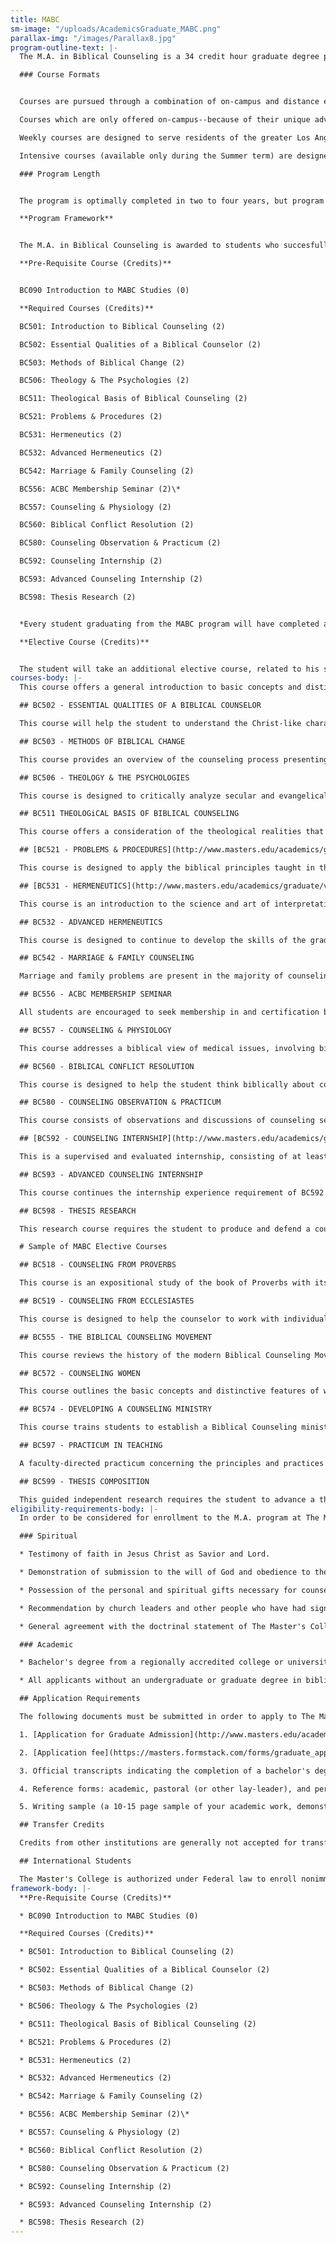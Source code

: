 ```yaml
---
title: MABC
sm-image: "/uploads/AcademicsGraduate_MABC.png"
parallax-img: "/images/Parallax8.jpg"
program-outline-text: |-
  The M.A. in Biblical Counseling is a 34 credit hour graduate degree program, designed to allow students to pursue in-depth training in Biblical Counseling.

  ### Course Formats


  Courses are pursued through a combination of on-campus and distance education courses. The program is designed to give students maximum flexibility in progressing through the degree while also strategically offering instruction in the format best suited for effective educational training--serving both distance and local students. With these available formats, the entire degree may be earned without relocating to Southern California, although local students may experience additional mentoring because of their proximity to campus and additional ministry connections with the faculty.

  Courses which are only offered on-campus--because of their unique advantage in a traditional classroom setting--may be pursued either through weekly meetings (courses meeting once a week for a 15-week period), or through intensive meetings (courses which meet intensively for 1 week on campus in July and from a distance the rest of the term--formerly known as our "Summer Intensive Program").

  Weekly courses are designed to serve residents of the greater Los Angeles area especially or others who are able to move to the area. Courses are held in the evenings Mondays through Thursdays, allowing students to continue to work in their present occupations and ministries while completing their degree program.

  Intensive courses (available only during the Summer term) are designed to serve distance students especially, those in various parts of the world who are entrenched in their current ministries and without the ability to relocate to Southern California. Courses extend from May to August, but intensive lectures and classroom dialogue are conducted in a single week period always scheduled during the last two weeks of July. Preparatory and follow-up studies surround the intensive week. Students are encouraged to take four courses each summer (which include two weeks of intensive class meetings) in order to complete the on-campus requirement in 2 years. Each student will present his master’s thesis to the faculty and fellow students on-campus during the week of graduation, which is always held at the beginning of May.

  ### Program Length


  The program is optimally completed in two to four years, but program length may depend on the student's own schedule and external commitments. Typically, students complete their course work over a two to three year period, and their internship and research in an additional year. The degree must be completed within six years of enrollment.

  **Program Framework**


  The M.A. in Biblical Counseling is awarded to students who succesfully fulfill the requirements of the following courses.

  **Pre-Requisite Course (Credits)**


  BC090 Introduction to MABC Studies (0)

  **Required Courses (Credits)**

  BC501: Introduction to Biblical Counseling (2)

  BC502: Essential Qualities of a Biblical Counselor (2)

  BC503: Methods of Biblical Change (2)

  BC506: Theology & The Psychologies (2)

  BC511: Theological Basis of Biblical Counseling (2)

  BC521: Problems & Procedures (2)

  BC531: Hermeneutics (2)

  BC532: Advanced Hermeneutics (2)

  BC542: Marriage & Family Counseling (2)

  BC556: ACBC Membership Seminar (2)\*

  BC557: Counseling & Physiology (2)

  BC560: Biblical Conflict Resolution (2)

  BC580: Counseling Observation & Practicum (2)

  BC592: Counseling Internship (2)

  BC593: Advanced Counseling Internship (2)

  BC598: Thesis Research (2)


  *Every student graduating from the MABC program will have completed all requirements for certification with the Association of Certified Biblical Counselors (ACBC), by nature of those requirements seamlessly woven into the curriculum of required courses.

  **Elective Course (Credits)**


  The student will take an additional elective course, related to his specific research or counseling methodology interests.
courses-body: |-
  This course offers a general introduction to basic concepts and distinctive features of biblical counseling. Students will discuss what biblical counseling is and what it involves, the role of the counselor in biblical counseling, the different kinds of counseling that are needed, the place of counseling in the ministry of the church and how biblical counseling theory and practice relate to and differ from some of the more common secular models and theories. Part of the course will involve a personal improvement project in which the student will evaluate his own counseling qualifications, design a plan for improving some area of his life, put that plan into action, and then evaluate his progress as the course draws to a close.

  ## BC502 - ESSENTIAL QUALITIES OF A BIBLICAL COUNSELOR

  This course will help the student to understand the Christ-like character and functional qualities of the discipler/counselor. The course will also provide the environment for self-examination for present and future growth, both in his personal walk with Jesus Christ and as a skilled biblical counselor.

  ## BC503 - METHODS OF BIBLICAL CHANGE

  This course provides an overview of the counseling process presenting a comprehensive methodological model for promoting biblical change in people. The goal of this course is to encourage biblical thinking and procedures in the process of helping people.

  ## BC506 - THEOLOGY & THE PSYCHOLOGIES

  This course is designed to critically analyze secular and evangelical integrationist theories of psychology and psychotherapy, and to recognize those theories or psychologies as part of larger belief systems, perhaps logically derived from erroneous starting points, while also comparing them to what has been revealed from Scripture and what falls into the study of theology, practical theology, and Biblical Counseling. The course will probe the anthropological presuppositions of treatment theory and seek to bring a thoroughly biblical critique to their foundational assumptions as well as methodology. Issues like theories of the subconscious, psychoanalytic approaches to personality, establishing norms, psychological testing, making the distinction between the normal and abnormal, major and mood disorders, schizophrenia and multiple personality disorders are among the psychological constructs and their popular theoreticians that will be explored. All persons encountered in counseling practice will have been exposed to foreign belief systems other than that promoted by the Scripture and, to various degrees, adopted those worldviews—even those who profess to know Christ in a saving way. Therefore, the wise counselor ought to be equipped to recognize points of departure from truth.

  ## BC511 THEOLOGiCAL BASIS OF BIBLICAL COUNSELING

  This course offers a consideration of the theological realities that form the basis of a proper approach to counseling. Special emphasis is given to the nature of God and of man (fallen and unfallen), a biblical definition of the image of God, the nature of sin, the realities of regeneration and progressive sanctification, the concept of “the flesh” (old man/new man), an understanding of the heart/mind as used in Scripture and the place of the local church in the ministry of counseling.

  ## [BC521 - PROBLEMS & PROCEDURES](http://www.masters.edu/academics/graduate/video/bc521.aspx?width=575&height=365)

  This course is designed to apply the biblical principles taught in the Introduction to Biblical Counseling (BC501) and the Methods of Biblical Change (BC503) courses to a range of specific counseling problems. Topics discussed include anger, fear, depression, homosexuality, anxiety, eating disorders, incest, child abuse, counseling youth, counseling divorcees, and crisis counseling. During the second semester of this course, each student will research and present to the class a detailed biblical counseling outline for a teacher-approved counseling issue. Pre-Requisite: BC501, BC531, BC503, BC511.

  ## [BC531 - HERMENEUTICS](http://www.masters.edu/academics/graduate/video/bc531.aspx?width=575&height=365)

  This course is an introduction to the science and art of interpretation, with special attention to the application of Scripture to counseling. Various interpretive approaches on key scriptural passages will be examined, especially as they relate to the biblical counselor and his task.

  ## BC532 - ADVANCED HERMENEUTICS

  This course is designed to continue to develop the skills of the graduate student with the science and art of biblical interpretation for greater accuracy in the application of truth in a counseling context. A proper hermeneutical approach will be modeled for difficult passages that are frequently used in counseling, especially as they relate to the use of texts from a variety of genres in Scripture. The focus of this course is for the graduate student to learn how to properly interpret each book of the Bible, with its special literary genre and subgenres, in order to be well-equipped to accurately apply its truth. Pre-Requisite: BC501, BC531.

  ## BC542 - MARRIAGE & FAMILY COUNSELING

  Marriage and family problems are present in the majority of counseling cases. This course will give an overview of general marriage and family counseling issues relating to the content and process of counseling. It will then proceed to specifically deal with some of the major difficulties that troubled marriages and families experience from a biblical perspective. Included in the course are discussions of the biblical basis and purposes of marriage, family stages, in-law problems, developing unity, husband/wife roles and responsibilities, correcting communication problems and how to resolve conflicts that arise.

  ## BC556 - ACBC MEMBERSHIP SEMINAR

  All students are encouraged to seek membership in and certification by the Association of Certified Biblical Counselors (ACBC). This seminar will prepare the student for membership by taking the Theological and the Counselors Exams and and by beginning supervised counseling as part of their ACBC membership process. Pre-Requisite: BC501, BC531, BC503, BC511, BC502, BC512, BC521, BC590/591 (BC580).

  ## BC557 - COUNSELING & PHYSIOLOGY

  This course addresses a biblical view of medical issues, involving biological and psychosomatic diseases, syndromes, and illnesses. The spiritual and physical aspects of counseling will also be addressed.

  ## BC560 - BIBLICAL CONFLICT RESOLUTION

  This course is designed to help the student think biblically about conflict and how to respond to conflicts in a way the glorifies the Lord. In particular, the student will be taught a model and a plan for how to think about struggles in relationships and evaluate their own typical patters of response. These principles apply to business and the church but there will be special focus on handling marriage difficulties.

  ## BC580 - COUNSELING OBSERVATION & PRACTICUM

  This course consists of observations and discussions of counseling sessions and practice in counseling by correspondence. It is designed to help the student learn practical skills in counseling by observation, evaluation, ciritique, discussion and actual practice. Pre-Requisite: BC501, BC531, BC503, BC511.

  ## [BC592 - COUNSELING INTERNSHIP](http://www.masters.edu/academics/graduate/video/bc592.aspx?width=575&height=365)

  This is a supervised and evaluated internship, consisting of at least two actual counseling sessions per week, and a total of 25 hours of counseling. Prerequisites: All core courses.

  ## BC593 - ADVANCED COUNSELING INTERNSHIP

  This course continues the internship experience requirement of BC592 with another term of supervision and evaluated internship, consisting of at least two actual counseling sessions per week, and a total of 25 hours of counseling. Prerequisites: All core courses.

  ## BC598 - THESIS RESEARCH

  This research course requires the student to produce and defend a counseling topic in a seminar format on campus. The defense must deliver biblically researched solutions to a precise counseling problem, taking the form of a 20-to-30 page, fully-documented outline. Thesis topics are approved by the Thesis Coordinator; research is pursued under an appointed faculty advisor. The course entails (1) getting an approved thesis topic, (2) developing an approved research outline, and (3) defending that thesis in our research symposium. Prerequisites: All core courses.

  # Sample of MABC Elective Courses

  ## BC518 - COUNSELING FROM PROVERBS

  This course is an expositional study of the book of Proverbs with its special relevance to counseling. Pre-Requisite: BC501, BC531.

  ## BC519 - COUNSELING FROM ECCLESIASTES

  This course is designed to help the counselor to work with individuals who are strugging with a materialistic cosmology. Pre-Requisite: BC501, BC531.

  ## BC555 - THE BIBLICAL COUNSELING MOVEMENT

  This course reviews the history of the modern Biblical Counseling Movement and leads students to engage the current leaders through a focus on contemporary issues.

  ## BC572 - COUNSELING WOMEN

  This course outlines the basic concepts and distinctive features of woman-to-woman biblical counseling, in order to equip women to fulfill their scriptural mandate to mentor/counsel other women and bring ultimate glory to God. It will focus on Gospel-centered counseling in the context of one Christian woman coming alongside another woman with words of truth from God's Word in the context of relationship to encourage, admonish, comfort, and challenge. Emphasis will be placed on practical principles of gospel application, the qualifications of the biblical counselors, the roles of the counselor in the ministry of the local church, and the key aspects of progressive sanctification.

  ## BC574 - DEVELOPING A COUNSELING MINISTRY

  This course trains students to establish a Biblical Counseling ministry within a local church or parachurch organization. Special focus is given to models for counseling ministries, strategies for developing counseling personnel, principles from Ecclesiology, successful organizational structures, policies and procedures for operational effectiveness, resources and documentation, and legal matters.

  ## BC597 - PRACTICUM IN TEACHING

  A faculty-directed practicum concerning the principles and practices of effective teaching of Biblical Counseling in conjunction with a semester-long teaching opportunity. Emphasis will be placed on teaching technique, the learning process, and curricular design. Prerequisite: All core courses.

  ## BC599 - THESIS COMPOSITION

  This guided independent research requires the student to advance a thesis, presenting the biblical understanding and counseling methodology for a specific problem that could be encountered in counseling, taking the form of a 100 to 120 page, fully documented paper. Thesis topics are approved by the Department Chair and the Thesis Coordinator; research and composition are pursued under an appointed faculty advisor. Prerequisites: All core courses.
eligibility-requirements-body: |-
  In order to be considered for enrollment to the M.A. program at The Master's College, the following eligibility requirements must be met by the applicant. The administration and faculty of the College reserve the right to withdraw the privilege of enrollment or to place a student on probation if, after enrollment, the student proves to be lacking in these qualifications.

  ### Spiritual

  * Testimony of faith in Jesus Christ as Savior and Lord.

  * Demonstration of submission to the will of God and obedience to the Word of God.

  * Possession of the personal and spiritual gifts necessary for counseling and discipleship (deacon/deaconness qualified).

  * Recommendation by church leaders and other people who have had significant contact with the applicant.

  * General agreement with the doctrinal statement of The Master's College.

  ### Academic

  * Bachelor's degree from a regionally accredited college or university (official transcript required). The prospective student must have a cumulative grade point average of 3.0 or above on a 4.0 scale for all undergraduate work. The student will be expected to maintain a 3.0 average in the M.A. program.

  * All applicants without an undergraduate or graduate degree in biblical studies prior to pursuing this master's degree will be required to complete pre-requisite courses--Introduction to the Biblical Text, and Introduction to Biblical Interpretation--by the end of their first trimester of study.

  ## Application Requirements

  The following documents must be submitted in order to apply to The Master's College:

  1. [Application for Graduate Admission](http://www.masters.edu/academics/graduate/downloads.aspx "Grad Forms Page")

  2. [Application fee](https://masters.formstack.com/forms/graduate_application_fee_credit_card_processing) ($50)

  3. Official transcripts indicating the completion of a bachelor's degree from a regionally accredited college or university

  4. Reference forms: academic, pastoral (or other lay-leader), and personal (forms provided with application)

  5. Writing sample (a 10-15 page sample of your academic work, demonstrating graduate study capability)

  ## Transfer Credits

  Credits from other institutions are generally not accepted for transfer due to the unique content and nature of the Biblical Counseling courses. However, some courses from other theological institutions may transfer with minimal additional coursework. Eligibility for transfer credits is only determined through the transcript review step of the application process.

  ## International Students

  The Master's College is authorized under Federal law to enroll nonimmigrant alien students. Students from abroad are welcome, provided they meet the admission requirements of the College. For applicants, for whom English is a second language, a minimum score of 100 is required on the TOEFL exam in order to be considered for admission. While all classroom instruction is conducted in English, the administration, faculty and staff attempt to be sensitive to the needs of our international students. As foreign students' legal needs are different from those of U.S. citizens, there are additional requirements. Foreign students are urged to contact the [Office of International Student Advancement](mailto:iso@masters.edu "Office of International Student Advancement") to obtain the appropriate information.
framework-body: |-
  **Pre-Requisite Course (Credits)**

  * BC090 Introduction to MABC Studies (0)

  **Required Courses (Credits)**

  * BC501: Introduction to Biblical Counseling (2)

  * BC502: Essential Qualities of a Biblical Counselor (2)

  * BC503: Methods of Biblical Change (2)

  * BC506: Theology & The Psychologies (2)

  * BC511: Theological Basis of Biblical Counseling (2)

  * BC521: Problems & Procedures (2)

  * BC531: Hermeneutics (2)

  * BC532: Advanced Hermeneutics (2)

  * BC542: Marriage & Family Counseling (2)

  * BC556: ACBC Membership Seminar (2)\*

  * BC557: Counseling & Physiology (2)

  * BC560: Biblical Conflict Resolution (2)

  * BC580: Counseling Observation & Practicum (2)

  * BC592: Counseling Internship (2)

  * BC593: Advanced Counseling Internship (2)

  * BC598: Thesis Research (2)
---
```


